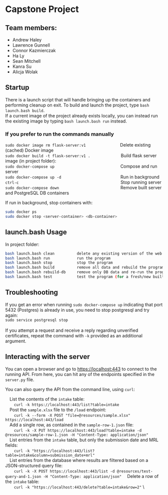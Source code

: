 # Capstone Project
 
## Team members:
- Andrew Haley
- Lawrence Gunnell
- Connor Kazmierczak
- Ha Ly
- Sean Mitchell
- Kanra Su
- Alicja Wolak


## Startup

There is a launch script that will handle bringing up the containers and performing cleanup on exit. To build and launch 
the project, type `bash launch.bash build`.\
If a current image of the project already exists locally, you can instead run the existing image by typing `bash launch.bash run` instead.

### If you prefer to run the commands manually

`sudo docker image rm flask-server:v1` &emsp;&emsp;&emsp;&emsp;&emsp;&emsp;&emsp;&nbsp;&nbsp;Delete existing (cached) Docker image  \
`sudo docker build -t flask-server:v1 .`&emsp;&emsp;&emsp;&emsp;&emsp;&emsp;&emsp;Build flask server image (in project folder): \
`sudo docker-compose up` &ensp;&nbsp;&emsp;&emsp;&emsp;&emsp;&emsp;&emsp;&emsp;&emsp;&emsp;&emsp;&emsp;&emsp;&emsp;&emsp;Compose and run server \
`sudo docker-compose up -d`        &nbsp;&emsp;&emsp;&emsp;&emsp;&emsp;&emsp;&emsp;&emsp;&emsp;&emsp;&emsp;&emsp;&emsp;Run in background\
`ctrl-c` &emsp;&emsp;&emsp;&emsp;&emsp;&emsp;&emsp;&emsp;&emsp;&emsp;&emsp;&emsp;&emsp;&emsp;&emsp;&emsp;&emsp;&emsp;&emsp;&emsp;&emsp;&emsp;&emsp;Stop running server \
`sudo docker-compose down` &emsp;&emsp;&emsp;&emsp;&emsp;&emsp;&emsp;&emsp;&emsp;&emsp;&emsp;&emsp;&emsp;&ensp;&nbsp;Remove built server and PostgreSQL DB containers

If run in background, stop containers with:
``` sh
sudo docker ps
sudo docker stop <server-container> <db-container>
```


## launch.bash Usage

In project folder:

``` sh
bash launch.bash clean          delete any existing version of the web server image
bash launch.bash run            run the program
bash launch.bash stop           stop the program
bash launch.bash build          remove all data and rebuild the program
bash launch.bash rebuild-db     remove only DB data and re-run the program
bash launch.bash test           test the program (for a fresh/new built program)
```

## Troubleshooting
If you get an error when running `sudo docker-compose up` indicating that port 5432 (Postgres) is already in use, you need to stop postgresql and try again:\
`sudo service postgresql stop`\
\
If you attempt a request and receive a reply regarding unverified certificates, repeat the command 
with `-k` provided as an additional argument.

## Interacting with the server
You can open a browser and go to [https://localhost:443](https://localhost:443) to connect to the running API. From here, you can hit any of the endpoints specified in the `server.py` file.

You can also query the API from the command line, using `curl`: 

&emsp;List the contents of the `intake` table: \
&emsp;&emsp;`curl -k https://localhost:443/list?table=intake` \
&emsp;Post the `sample.xlsx` file to the `/load` endpoint: \
&emsp;&emsp;`curl -k --form -X POST "file=@resources/sample.xlsx" https://localhost:443/load` \
&emsp;Add a single row, as contained in the `sample-row-1.json` file: \
&emsp;&emsp;`curl -k -X PUT https://localhost:443/load?table=intake -d @resources/sample-row-1.json -H "Content-Type: application/json"` \
&emsp;List entries from the `intake` table, but only the submission date and MRL fields: \
&emsp;&emsp;`curl -k "https://localhost:443/list?table=intake&column=submission_date+mrl"` \
&emsp;List entries from the database where results are filtered based on a JSON-structured query file: \
&emsp;&emsp;`curl -k -X POST https://localhost:443/list -d @resources/test-query-and-1.json -H "Content-Type: application/json"` 
&emsp;Delete a row of the `intake` table: \
&emsp;&emsp;`curl -k "https://localhost:443/delete?table=intake&row=2"` \

